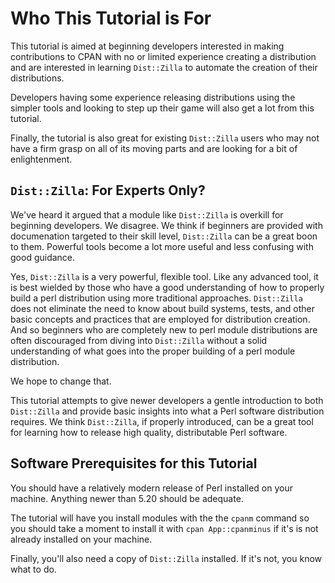 # Who This Tutorial is For

This tutorial is aimed at beginning developers interested in making
contributions to CPAN with no or limited experience creating a distribution and
are interested in learning `Dist::Zilla` to automate the creation of their
distributions.

Developers having some experience releasing distributions using the simpler
tools and looking to step up their game will also get a lot from this tutorial.

Finally, the tutorial is also great for existing `Dist::Zilla` users who may not
have a firm grasp on all of its moving parts and are looking for a bit of
enlightenment.

## `Dist::Zilla`: For Experts Only?

We've heard it argued that a module like `Dist::Zilla` is overkill for beginning
developers. We disagree. We think if beginners are provided with documenation
targeted to their skill level, `Dist::Zilla` can be a great boon to them.
Powerful tools become a lot more useful and less confusing with good guidance.

Yes, `Dist::Zilla` is a very powerful, flexible tool. Like any advanced tool, it
is best wielded by those who have a good understanding of how to properly build
a perl distribution using more traditional approaches. `Dist::Zilla` does not
eliminate the need to know about build systems, tests, and other basic concepts
and practices that are employed for distribution creation. And so beginners who
are completely new to perl module distributions are often discouraged from
diving into `Dist::Zilla` without a solid understanding of what goes into the
proper building of a perl module distribution.

We hope to change that.

This tutorial attempts to give newer developers a gentle introduction to both
`Dist::Zilla` and provide basic insights into what a Perl software distribution
requires. We think `Dist::Zilla`, if properly introduced, can be a great tool
for learning how to release high quality, distributable Perl software.

## Software Prerequisites for this Tutorial

You should have a relatively modern release of Perl installed on your machine.
Anything newer than 5.20 should be adequate.

The tutorial will have you install modules with the the `cpanm` command so you
should take a moment to install it with `cpan App::cpanminus` if it's is not
already installed on your machine.

Finally, you'll also need a copy of `Dist::Zilla` installed. If it's not, you
know what to do.
